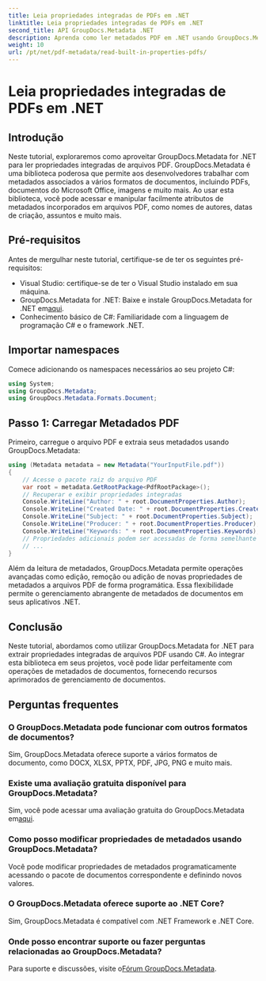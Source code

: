 ```yaml
---
title: Leia propriedades integradas de PDFs em .NET
linktitle: Leia propriedades integradas de PDFs em .NET
second_title: API GroupDocs.Metadata .NET
description: Aprenda como ler metadados PDF em .NET usando GroupDocs.Metadata. Acesse nomes de autores, datas de criação, assuntos e muito mais com código C#.
weight: 10
url: /pt/net/pdf-metadata/read-built-in-properties-pdfs/
---
```


# Leia propriedades integradas de PDFs em .NET

## Introdução
Neste tutorial, exploraremos como aproveitar GroupDocs.Metadata for .NET para ler propriedades integradas de arquivos PDF. GroupDocs.Metadata é uma biblioteca poderosa que permite aos desenvolvedores trabalhar com metadados associados a vários formatos de documentos, incluindo PDFs, documentos do Microsoft Office, imagens e muito mais. Ao usar esta biblioteca, você pode acessar e manipular facilmente atributos de metadados incorporados em arquivos PDF, como nomes de autores, datas de criação, assuntos e muito mais.
## Pré-requisitos
Antes de mergulhar neste tutorial, certifique-se de ter os seguintes pré-requisitos:
- Visual Studio: certifique-se de ter o Visual Studio instalado em sua máquina.
-  GroupDocs.Metadata for .NET: Baixe e instale GroupDocs.Metadata for .NET em[aqui](https://releases.groupdocs.com/metadata/net/).
- Conhecimento básico de C#: Familiaridade com a linguagem de programação C# e o framework .NET.

## Importar namespaces
Comece adicionando os namespaces necessários ao seu projeto C#:
```csharp
using System;
using GroupDocs.Metadata;
using GroupDocs.Metadata.Formats.Document;
```
## Passo 1: Carregar Metadados PDF
Primeiro, carregue o arquivo PDF e extraia seus metadados usando GroupDocs.Metadata:
```csharp
using (Metadata metadata = new Metadata("YourInputFile.pdf"))
{
    // Acesse o pacote raiz do arquivo PDF
    var root = metadata.GetRootPackage<PdfRootPackage>();
    // Recuperar e exibir propriedades integradas
    Console.WriteLine("Author: " + root.DocumentProperties.Author);
    Console.WriteLine("Created Date: " + root.DocumentProperties.CreatedDate);
    Console.WriteLine("Subject: " + root.DocumentProperties.Subject);
    Console.WriteLine("Producer: " + root.DocumentProperties.Producer);
    Console.WriteLine("Keywords: " + root.DocumentProperties.Keywords);
    // Propriedades adicionais podem ser acessadas de forma semelhante
    // ...
}
```
Além da leitura de metadados, GroupDocs.Metadata permite operações avançadas como edição, remoção ou adição de novas propriedades de metadados a arquivos PDF de forma programática. Essa flexibilidade permite o gerenciamento abrangente de metadados de documentos em seus aplicativos .NET.
## Conclusão
Neste tutorial, abordamos como utilizar GroupDocs.Metadata for .NET para extrair propriedades integradas de arquivos PDF usando C#. Ao integrar esta biblioteca em seus projetos, você pode lidar perfeitamente com operações de metadados de documentos, fornecendo recursos aprimorados de gerenciamento de documentos.

## Perguntas frequentes
### O GroupDocs.Metadata pode funcionar com outros formatos de documentos?
Sim, GroupDocs.Metadata oferece suporte a vários formatos de documento, como DOCX, XLSX, PPTX, PDF, JPG, PNG e muito mais.
### Existe uma avaliação gratuita disponível para GroupDocs.Metadata?
Sim, você pode acessar uma avaliação gratuita do GroupDocs.Metadata em[aqui](https://releases.groupdocs.com/).
### Como posso modificar propriedades de metadados usando GroupDocs.Metadata?
Você pode modificar propriedades de metadados programaticamente acessando o pacote de documentos correspondente e definindo novos valores.
### O GroupDocs.Metadata oferece suporte ao .NET Core?
Sim, GroupDocs.Metadata é compatível com .NET Framework e .NET Core.
### Onde posso encontrar suporte ou fazer perguntas relacionadas ao GroupDocs.Metadata?
 Para suporte e discussões, visite o[Fórum GroupDocs.Metadata](https://forum.groupdocs.com/c/metadata/14).